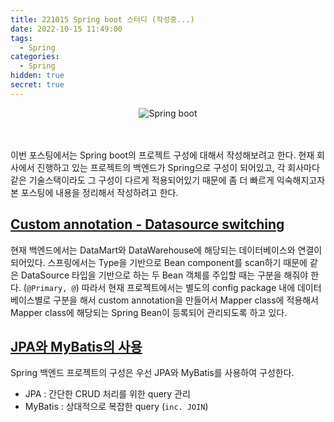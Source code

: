 ```yaml
---
title: 221015 Spring boot 스터디 (작성중...)
date: 2022-10-15 11:49:00
tags:
  - Spring
categories:
  - Spring
hidden: true
secret: true
---
```


<div align="center">
  <img src="/images/post_images/221015_spring_logo.jpeg" alt="Spring boot">
</div>

<br/>
<br/>

이번 포스팅에서는 Spring boot의 프로젝트 구성에 대해서 작성해보려고 한다.
현재 회사에서 진행하고 있는 프로젝트의 백엔드가 Spring으로 구성이 되어있고, 각 회사마다 같은 기술스택이라도 그 구성이 다르게 적용되어있기 때문에 좀 더 빠르게 익숙해지고자 본 포스팅에 내용을 정리해서 작성하려고 한다.

## <ins><b>Custom annotation - Datasource switching</b></ins>

현재 백엔드에서는 DataMart와 DataWarehouse에 해당되는 데이터베이스와 연결이 되어있다.
스프링에서는 Type을 기반으로 Bean component를 scan하기 때문에 같은 DataSource 타입을 기반으로 하는 두 Bean 객체를 주입할 때는 구분을 해줘야 한다. (`@Primary, @`)
따라서 현재 프로젝트에서는 별도의 config package 내에 데이터베이스별로 구분을 해서 custom annotation을 만들어서 Mapper class에 적용해서 Mapper class에 해당되는 Spring Bean이 등록되어 관리되도록 하고 있다.

## <ins><b>JPA와 MyBatis의 사용</b></ins>

Spring 백엔드 프로젝트의 구성은 우선 JPA와 MyBatis를 사용하여 구성한다. 

- JPA : 간단한 CRUD 처리를 위한 query 관리
- MyBatis : 상대적으로 복잡한 query (`inc. JOIN`)
